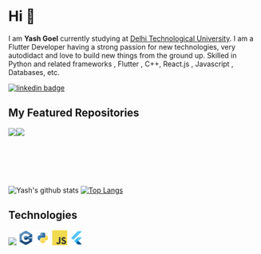 # Hi 👋

<!--
**abhibalani/abhibalani** is a ✨ _special_ ✨ repository because its `README.md` (this file) appears on your GitHub profile.
-->

I am **Yash Goel** currently studying at [Delhi Technological University](http://dtu.ac.in/). I am a Flutter Developer having a strong passion for new technologies, very autodidact and love to build new things from the ground up. 
Skilled in Python and related frameworks , Flutter , C++, React.js , Javascript , Databases, etc.

[![linkedin badge](https://img.shields.io/badge/Yash_Goel-30302f?style=flat&logo=linkedin)](https://www.linkedin.com/in/yash-goel-78298a192)

<!--Checkout my blog: [OddBlogger.com](https://oddblogger.com)-->

<!--[Customize your Github Profile](https://oddblogger.com/personalizing-github-profile/)-->

## My Featured Repositories

<a href="https://github.com/yash261/near-me">
  <img align="left" src="https://github-readme-stats.vercel.app/api/pin/?username=yash261&repo=near-me" />
</a>
<a href="https://github.com/yash261/covid_tracker">
  <img align="left" src="https://github-readme-stats.vercel.app/api/pin/?username=yash261&repo=covid_tracker" />
</a>

<br><br><br><br><br><br>


![Yash's github stats](https://github-readme-stats.vercel.app/api?username=yash261&show_icons=true&hide_border=true&count_private=true&theme=dark)
[![Top Langs](https://github-readme-stats.vercel.app/api/top-langs/?username=yash261&theme=radical)](https://github.com/anuraghazra/github-readme-stats)


## Technologies 


<img height="30" src="https://upload.wikimedia.org/wikipedia/commons/thumb/2/20/Bash_Logo_black_and_white_icon_only.svg/1200px-Bash_Logo_black_and_white_icon_only.svg.png"> <img height="30" src="https://raw.githubusercontent.com/github/explore/80688e429a7d4ef2fca1e82350fe8e3517d3494d/topics/cpp/cpp.png"> 
<img height="30" src="https://raw.githubusercontent.com/github/explore/80688e429a7d4ef2fca1e82350fe8e3517d3494d/topics/python/python.png"> 
<img height="30" src="https://raw.githubusercontent.com/github/explore/80688e429a7d4ef2fca1e82350fe8e3517d3494d/topics/javascript/javascript.png"> 
<img height="30" src="https://raw.githubusercontent.com/github/explore/80688e429a7d4ef2fca1e82350fe8e3517d3494d/topics/flutter/flutter.png">
